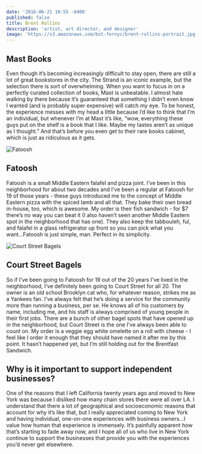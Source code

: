 ```yaml
---
date: '2016-06-21 10:55 -0400'
published: false
title: Brent Rollins
description: 'artist, art director, and designer'
image: 'https://s3.amazonaws.com/bst-fornyc/brent-rollins-portrait.jpg'
---
```


## Mast Books

Even though it’s becoming increasingly difficult to stay open, there are still a lot of great bookstores in the city. The Strand is an iconic example, but the selection there is sort of overwhelming. When you want to focus in on a perfectly curated collection of books, Mast is unbeatable. I almost hate walking by there because it’s guaranteed that something I didn’t even know I wanted (and is probably super expensive) will catch my eye. To be honest, the experience messes with my head a little because I’d like to think that I’m an individual, but whenever I’m at Mast it’s like, “wow, everything these guys put on the shelf is a book that I like. Maybe my tastes aren’t as unique as I thought.” And that’s before you even get to their rare books cabinet, which is just as ridiculous as it gets.

![Fatoosh](https://s3.amazonaws.com/bst-fornyc/Brent-Rollins-Fatoosh.jpg)

## Fatoosh

Fatoosh is a small Middle Eastern falafel and pizza joint. I’ve been in this neighborhood for about two decades and I’ve been a regular at Fatoosh for 19 of those years - these guys introduced me to the concept of Middle Eastern pizza with the spiced lamb and all that. They bake their own bread in-house, too, which is awesome. My order is their fish sandwich - for $7 there’s no way you can beat it (I also haven’t seen another Middle Eastern spot in the neighborhood that has one). They also keep the tabbouleh, ful, and falafel in a glass refrigerator up front so you can pick what you want...Fatoosh is just simple, man. Perfect in its simplicity. 

![Court Street Bagels](https://s3.amazonaws.com/bst-fornyc/Brent-Rollins-Court-Street-Bagels.jpg)

## Court Street Bagels

So if I’ve been going to Fatoosh for 19 out of the 20 years I’ve lived in the neighborhood, I’ve definitely been going to Court Street for all 20. The owner is an old school Brooklyn cat who, for whatever reason, strikes me as a Yankees fan. I’ve always felt that he’s doing a service for the community more than running a business, per se. He knows all of his customers by name, including me, and his staff is always comprised of young people in their first jobs. There are a bunch of other bagel spots that have opened up in the neighborhood, but Court Street is the one I’ve always been able to count on. My order is a veggie egg white omelette on a roll with cheese - I feel like I order it enough that they should have named it after me by this point. It hasn’t happened yet, but I’m still holding out for the Brentfast Sandwich. 

## Why is it important to support independent businesses?

One of the reasons that I left California twenty years ago and moved to New York was because I disliked how many chain stores there were all over LA. I understand that there a lot of geographical and socioeconomic reasons that account for why it’s like that, but I really appreciated coming to New York and having individual, one-on-one experiences with business owners...I value how human that experience is immensely. It’s painfully apparent how that’s starting to fade away now, and I hope all of us who live in New York continue to support the businesses that provide you with the experiences you’d never get elsewhere.

